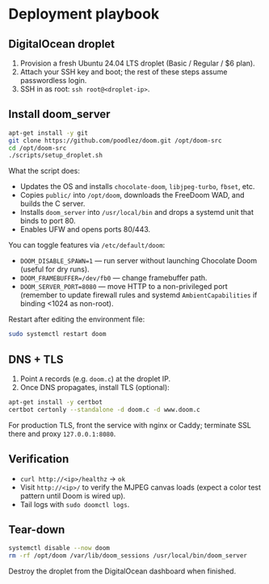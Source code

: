 # Deployment playbook

## DigitalOcean droplet

1. Provision a fresh Ubuntu 24.04 LTS droplet (Basic / Regular / $6 plan).
2. Attach your SSH key and boot; the rest of these steps assume passwordless login.
3. SSH in as root: `ssh root@<droplet-ip>`.

## Install doom_server

```bash
apt-get install -y git
git clone https://github.com/poodlez/doom.git /opt/doom-src
cd /opt/doom-src
./scripts/setup_droplet.sh
```

What the script does:

- Updates the OS and installs `chocolate-doom`, `libjpeg-turbo`, `fbset`, etc.
- Copies `public/` into `/opt/doom`, downloads the FreeDoom WAD, and builds the C server.
- Installs `doom_server` into `/usr/local/bin` and drops a systemd unit that binds to port 80.
- Enables UFW and opens ports 80/443.

You can toggle features via `/etc/default/doom`:

- `DOOM_DISABLE_SPAWN=1` — run server without launching Chocolate Doom (useful for dry runs).
- `DOOM_FRAMEBUFFER=/dev/fb0` — change framebuffer path.
- `DOOM_SERVER_PORT=8080` — move HTTP to a non-privileged port (remember to update firewall rules and systemd `AmbientCapabilities` if binding <1024 as non-root).

Restart after editing the environment file:

```bash
sudo systemctl restart doom
```

## DNS + TLS

1. Point `A` records (e.g. `doom.c`) at the droplet IP.
2. Once DNS propagates, install TLS (optional):

```bash
apt-get install -y certbot
certbot certonly --standalone -d doom.c -d www.doom.c
```

For production TLS, front the service with nginx or Caddy; terminate SSL there and proxy `127.0.0.1:8080`.

## Verification

- `curl http://<ip>/healthz` → `ok`
- Visit `http://<ip>/` to verify the MJPEG canvas loads (expect a color test pattern until Doom is wired up).
- Tail logs with `sudo doomctl logs`.

## Tear-down

```bash
systemctl disable --now doom
rm -rf /opt/doom /var/lib/doom_sessions /usr/local/bin/doom_server
```

Destroy the droplet from the DigitalOcean dashboard when finished.
